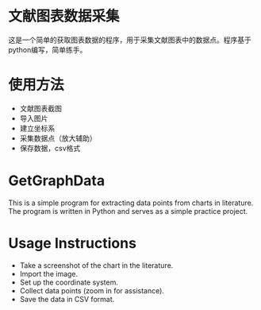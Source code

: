 # 文献图表数据采集
这是一个简单的获取图表数据的程序，用于采集文献图表中的数据点。程序基于python编写，简单练手。
# 使用方法
* 文献图表截图
* 导入图片
* 建立坐标系
* 采集数据点（放大辅助）
* 保存数据，csv格式

# GetGraphData
This is a simple program for extracting data points from charts in literature. The program is written in Python and serves as a simple practice project.
# Usage Instructions
* Take a screenshot of the chart in the literature.
* Import the image.
* Set up the coordinate system.
* Collect data points (zoom in for assistance).
* Save the data in CSV format.
